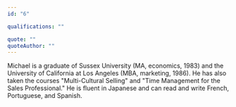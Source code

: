 ```yaml
---
id: "6"

qualifications: ""

quote: ""
quoteAuthor: ""
---
```


[Editing your profile]: https://github.com/SSWConsulting/People/wiki/3.-Editing-your-profile

Michael is a graduate of Sussex University (MA, economics, 1983) and the University of California at Los Angeles (MBA, marketing, 1986). He has also taken the courses "Multi-Cultural Selling" and "Time Management for the Sales Professional." He is fluent in Japanese and can read and write French, Portuguese, and Spanish.